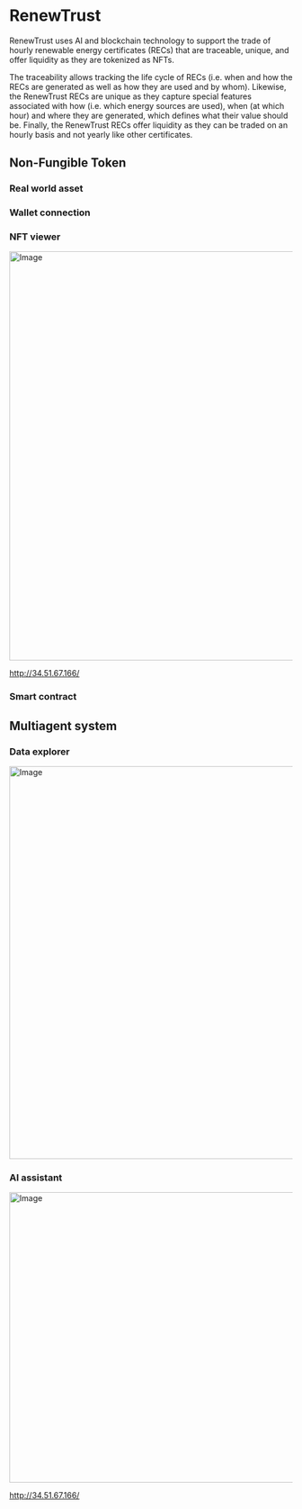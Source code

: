 # RenewTrust 
RenewTrust uses AI and blockchain technology to support the trade of hourly renewable energy certificates (RECs) that are traceable, unique, and offer liquidity as they are tokenized as NFTs. 

The traceability allows tracking the life cycle of RECs (i.e. when and how the RECs are generated as well as how they are used and by whom). Likewise, the RenewTrust RECs are unique as they capture special features associated with how (i.e. which energy sources are used), when (at which hour) and where they are generated, which defines what their value should be. Finally, the RenewTrust RECs offer liquidity as they can be traded on an hourly basis and not yearly like other certificates. 

## Non-Fungible Token 

### Real world asset

### Wallet connection

### NFT viewer

<img width="802" height="727" alt="Image" src="https://github.com/user-attachments/assets/e663cc60-fffb-479d-bf06-9fa550dfa7c1" />

http://34.51.67.166/

### Smart contract



## Multiagent system

### Data explorer

<img width="1313" height="698" alt="Image" src="https://github.com/user-attachments/assets/45513e6b-9c60-40a3-aa6c-aecc72fe7b86" />

### AI assistant

<img width="1279" height="516" alt="Image" src="https://github.com/user-attachments/assets/87f7da33-8d2e-48c8-920a-ef29c8e3756b" />

http://34.51.67.166/

